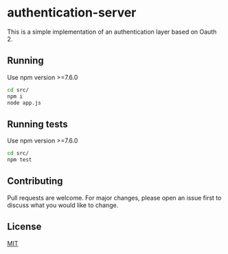 # authentication-server


This is a simple implementation of an authentication layer based on Oauth 2.

## Running

Use npm version >=7.6.0

```bash
cd src/
npm i
node app.js
```

## Running tests

Use npm version >=7.6.0

```bash
cd src/
npm test
```

## Contributing
Pull requests are welcome. For major changes, please open an issue first to discuss what you would like to change.

## License
[MIT](https://choosealicense.com/licenses/mit/)